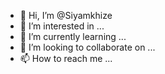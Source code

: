 - 👋 Hi, I’m @Siyamkhize
- 👀 I’m interested in ...
- 🌱 I’m currently learning ...
- 💞️ I’m looking to collaborate on ...
- 📫 How to reach me ...

<!---
Siyamkhize/Siyamkhize is a ✨ special ✨ repository because its `README.md` (this file) appears on your GitHub profile.
You can click the Preview link to take a look at your changes.
--->
